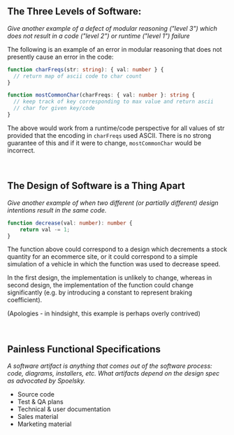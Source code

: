 ## The Three Levels of Software:

_Give another example of a defect of modular reasoning ("level 3") which does not result in a code ("level 2") or runtime ("level 1") failure_

The following is an example of an error in modular reasoning that does not presently cause an error in the code:

```typescript
function charFreqs(str: string): { val: number } {
  // return map of ascii code to char count
}

function mostCommonChar(charFreqs: { val: number }: string {
  // keep track of key corresponding to max value and return ascii 
  // char for given key/code
}    
```

The above would work from a runtime/code perspective for all values of str provided that the encoding in `charFreqs` used ASCII. There is no strong guarantee of this and if it were to change, `mostCommonChar` would be incorrect.

<br/>

## The Design of Software is a Thing Apart

_Give another example of when two different (or partially different) design intentions result in the same code._

```typescript
function decrease(val: number): number {
    return val -= 1;
}
```

The function above could correspond to a design which decrements a stock quantity for an ecommerce site, or it could correspond to a simple simulation of a vehicle in which the function was used to decrease speed.

In the first design, the implementation is unlikely to change, whereas in second design, the implementation of the function could change significantly (e.g. by introducing a constant to represent braking coefficient).

(Apologies - in hindsight, this example is perhaps overly contrived)

<br/>

## Painless Functional Specifications

_A software artifact is anything that comes out of the software process: code, diagrams, installers, etc. What artifacts depend on the design spec as advocated by Spoelsky._

- Source code
- Test & QA plans
- Technical & user documentation
- Sales material
- Marketing material